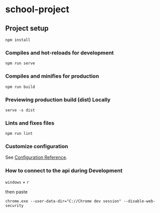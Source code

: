 # school-project

## Project setup

```
npm install
```

### Compiles and hot-reloads for development

```
npm run serve
```

### Compiles and minifies for production

```
npm run build
```

### Previewing production build (dist) Locally

```
serve -s dist
```

### Lints and fixes files

```
npm run lint
```

### Customize configuration

See [Configuration Reference](https://cli.vuejs.org/config/).

### How to connect to the api during Development

`windows` + `r`

then paste

```
chrome.exe --user-data-dir="C://Chrome dev session" --disable-web-security
```
